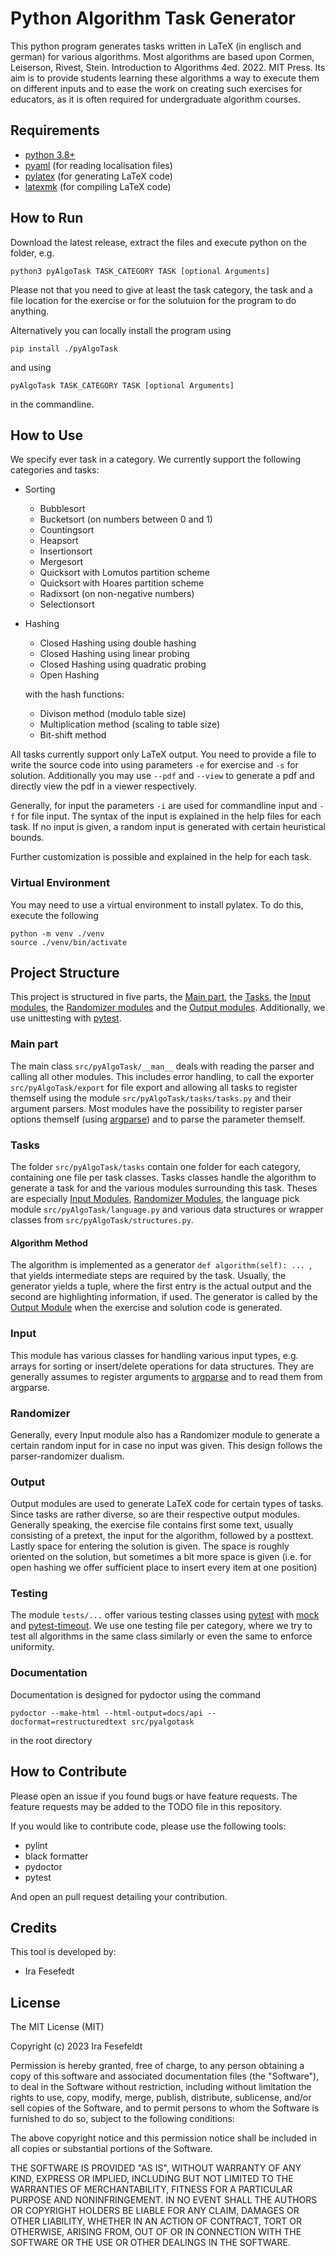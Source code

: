# Python Algorithm Task Generator

This python program generates tasks written in LaTeX (in englisch and german) for various algorithms. Most algorithms are based upon Cormen, Leiserson, Rivest, Stein. Introduction to Algorithms 4ed. 2022. MIT Press. Its aim is to provide students learning these algorithms a way to execute them on different inputs and to ease the work on creating such exercises for educators, as it is often required for undergraduate algorithm courses.

## Requirements
- [python 3.8+](https://www.python.org)
- [pyaml](https://pypi.org/project/pyaml/) (for reading localisation files)
- [pylatex](https://pypi.org/project/PyLaTeX/) (for generating LaTeX code)
- [latexmk](https://ctan.org/pkg/latexmk) (for compiling LaTeX code)

## How to Run
Download the latest release, extract the files and execute python on the folder, e.g.

    python3 pyAlgoTask TASK_CATEGORY TASK [optional Arguments]

Please not that you need to give at least the task category, the task and a file location for the exercise or for the solutuion for the program to do anything.

Alternatively you can locally install the program using

    pip install ./pyAlgoTask

and using

    pyAlgoTask TASK_CATEGORY TASK [optional Arguments]

in the commandline.

## How to Use
We specify ever task in a category. We currently support the following categories and tasks:

- Sorting
  - Bubblesort
  - Bucketsort (on numbers between 0 and 1)
  - Countingsort
  - Heapsort
  - Insertionsort
  - Mergesort
  - Quicksort with Lomutos partition scheme
  - Quicksort with Hoares partition scheme
  - Radixsort (on non-negative numbers)
  - Selectionsort

- Hashing
  - Closed Hashing using double hashing
  - Closed Hashing using linear probing
  - Closed Hashing using quadratic probing
  - Open Hashing
  
  with the hash functions:
  - Divison method (modulo table size)
  - Multiplication method (scaling to table size)
  - Bit-shift method

All tasks currently support only LaTeX output. You need to provide a file to write the source code into using parameters `-e` for exercise and `-s` for solution. Additionally you may use `--pdf` and `--view` to generate a pdf and directly view the pdf in a viewer respectively.

Generally, for input the parameters `-i` are used for commandline input and `-f` for file input. The syntax of the input is explained in the help files for each task. If no input is given, a random input is generated with certain heuristical bounds.

Further customization is possible and explained in the help for each task.

### Virtual Environment
You may need to use a virtual environment to install pylatex. To do this, execute the following

    python -m venv ./venv
    source ./venv/bin/activate

## Project Structure
This project is structured in five parts, the [Main part](#main-part), the [Tasks](#tasks), the [Input modules](#input), the [Randomizer modules](#randomizer) and the [Output modules](#output). Additionally, we use unittesting with [pytest](https://pytest.org/).

### Main part
The main class `src/pyAlgoTask/__man__` deals with reading the parser and calling all other modules. This includes error handling, to call the exporter `src/pyAlgoTask/export` for file export and allowing all tasks to register themself using the module `src/pyAlgoTask/tasks/tasks.py` and their argument parsers. Most modules have the possibility to register parser options themself (using [argparse](https://docs.python.org/3/library/argparse.html)) and to parse the parameter themself.

### Tasks
The folder `src/pyAlgoTask/tasks` contain one folder for each category, containing one file per task classes. Tasks classes handle the algorithm to generate a task for and the various modules surrounding this task. Theses are especially [Input Modules](#Input), [Randomizer Modules](#Randomizer), the language pick module `src/pyAlgoTask/language.py` and various data structures or wrapper classes from `src/pyAlgoTask/structures.py`.

#### Algorithm Method
The algorithm is implemented as a generator `def algorithm(self): ... `, that yields intermediate steps are required by the task. Usually, the generator yields a tuple, where the first entry is the actual output and the second are highlighting information, if used. The generator is called by the [Output Module](#Output) when the exercise and solution code is generated.

### Input
This module has various classes for handling various input types, e.g. arrays for sorting or insert/delete operations for data structures. They are generally assumes to register arguments to [argparse](https://docs.python.org/3/library/argparse.html) and to read them from argparse.

### Randomizer
Generally, every Input module also has a Randomizer module to generate a certain random input for in case no input was given. This design follows the parser-randomizer dualism.

### Output
Output modules are used to generate LaTeX code for certain types of tasks. Since tasks are rather diverse, so are their respective output modules. Generally speaking, the exercise file contains first some text, usually consisting of a pretext, the input for the algorithm, followed by a posttext. Lastly space for entering the solution is given. The space is roughly oriented on the solution, but sometimes a bit more space is given (i.e. for open hashing we offer sufficient place to insert every item at one position)

### Testing
The module `tests/...` offer various testing classes using [pytest](https://pytest.org/) with [mock](https://docs.python.org/3/library/unittest.mock.html) and [pytest-timeout](https://pypi.org/project/pytest-timeout/). We use one testing file per category, where we try to test all algorithms in the same class similarly or even the same to enforce uniformity.

### Documentation
Documentation is designed for pydoctor using the command

    pydoctor --make-html --html-output=docs/api --docformat=restructuredtext src/pyalgotask

in the root directory

## How to Contribute
Please open an issue if you found bugs or have feature requests. The feature requests may be added to the TODO file in this repository.

If you would like to contribute code, please use the following tools:

* pylint
* black formatter
* pydoctor
* pytest

And open an pull request detailing your contribution.

## Credits
This tool is developed by:
* Ira Fesefedt

## License
The MIT License (MIT)

Copyright (c) 2023 Ira Fesefeldt

Permission is hereby granted, free of charge, to any person obtaining a copy of
this software and associated documentation files (the "Software"), to deal in
the Software without restriction, including without limitation the rights to
use, copy, modify, merge, publish, distribute, sublicense, and/or sell copies of
the Software, and to permit persons to whom the Software is furnished to do so,
subject to the following conditions:

The above copyright notice and this permission notice shall be included in all
copies or substantial portions of the Software.

THE SOFTWARE IS PROVIDED "AS IS", WITHOUT WARRANTY OF ANY KIND, EXPRESS OR
IMPLIED, INCLUDING BUT NOT LIMITED TO THE WARRANTIES OF MERCHANTABILITY, FITNESS
FOR A PARTICULAR PURPOSE AND NONINFRINGEMENT. IN NO EVENT SHALL THE AUTHORS OR
COPYRIGHT HOLDERS BE LIABLE FOR ANY CLAIM, DAMAGES OR OTHER LIABILITY, WHETHER
IN AN ACTION OF CONTRACT, TORT OR OTHERWISE, ARISING FROM, OUT OF OR IN
CONNECTION WITH THE SOFTWARE OR THE USE OR OTHER DEALINGS IN THE SOFTWARE.